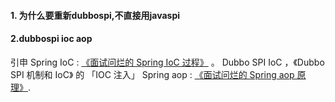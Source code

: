 #### 1. 为什么要重新dubbospi,不直接用javaspi
#### 2.dubbospi ioc aop
   引申 Spring IoC : [《面试问烂的 Spring IoC 过程》](http://www.iocoder.cn/Fight/Interview-poorly-asked-Spring-IOC-process-1/) 。
        Dubbo SPI IoC ，《Dubbo SPI 机制和 IoC》 的 「IOC 注入」
       Spring aop : [《面试问烂的 Spring aop 原理》](http://www.iocoder.cn/Fight/Interview-poorly-asked-Spring-AOP-principles/).